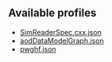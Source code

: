 ## Available profiles
- [SimReaderSpec.cxx.json](https://www.speedscope.app/#profileURL=https://raw.githubusercontent.com/ktf/profile-reports/main/SimReaderSpec.cxx.json)
- [aodDataModelGraph.json](https://www.speedscope.app/#profileURL=https://raw.githubusercontent.com/ktf/profile-reports/main/aodDataModelGraph.json)
- [pwghf.json](https://www.speedscope.app/#profileURL=https://raw.githubusercontent.com/ktf/profile-reports/main/pwghf.json)
